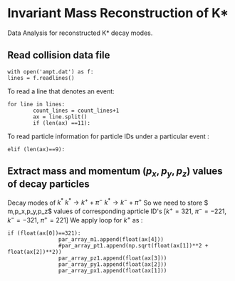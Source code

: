# Invariant Mass Reconstruction of K*
Data Analysis for reconstructed K* decay modes.
## Read collision data file
```
with open('ampt.dat') as f:
lines = f.readlines()
```
To read a line that denotes an event:
```
for line in lines:
        count_lines = count_lines+1
        ax = line.split()
        if (len(ax) ==11):
```
To read particle information for particle IDs under a particular event :
```
elif (len(ax)==9):
```
## Extract mass and momentum ($p_x,p_y,p_z$) values of decay particles
Decay modes of $k^*$
$k^* \rightarrow k^+ + \pi^-$
$k^* \rightarrow k^- + \pi^+$
So we need to store $ m,p_x,p_y,p_z$ values of corresponding aprticle ID's [$k^+ =321$, $\pi^- =-221$, $k^- =-321$, $\pi^+ =221$]
We apply loop for $k^+$ as :
```
if (float(ax[0])==321):
                par_array_m1.append(float(ax[4]))
                #par_array_pt1.append(np.sqrt(float(ax[1])**2 + float(ax[2])**2))
                par_array_pz1.append(float(ax[3]))
                par_array_py1.append(float(ax[2]))
                par_array_px1.append(float(ax[1]))
```
